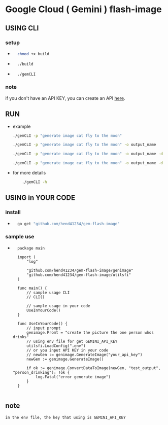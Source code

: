 # Google Cloud ( Gemini ) flash-image


## USING CLI

### setup
* ```bash
    chmod +x build
    ```
* ```bash
    ./build
    ```
* ```bash
    ./gemCLI
    ```
### note 
if you don't have an API KEY, you can create an API [here](https://aistudio.google.com/apikey).

## RUN
* example
    ```bash
    ./gemCLI -p "generate image cat fly to the moon"
    ```
    ```bash
    ./gemCLI -p "generate image cat fly to the moon" -o output_name
    ```
    ```bash
    ./gemCLI -p "generate image cat fly to the moon" -o output_name -d directory_to_save
    ```
    ```bash
    ./gemCLI -p "generate image cat fly to the moon" -o output_name -d directory_to_save -c env_file
    ```
* for more details
    ```bash
        ./gemCLI -h
    ```

## USING in YOUR CODE

### install
* ```bash
    go get "github.com/hend41234/gem-flash-image"
    ```
### sample use
* ```golang
    package main

    import (
    	"log"

    	"github.com/hend41234/gem-flash-image/genimage"
    	"github.com/hend41234/gem-flash-image/utilsfi"
    )

    func main() {
    	// sample usage CLI
    	// CLI()

    	// sample usage in your code
    	UseInYourCode()
    }

    func UseInYourCode() {
    	// input prompt
    	genimage.Promt = "create the picture the one person whos drinks"
    	// using env file for get GEMINI_API_KEY
    	utilsfi.LoadConfig(".env")
    	// or you input API KEY in your code
    	// newGen := genimage.GenerateImage("your_api_key")
    	newGen := genimage.GenerateImage()

    	if ok := genimage.ConvertDataToImage(newGen, "test_output", "person_drinking"); !ok {
    		log.Fatal("error generate image")
    	}
    }
    
    ```
## note
    in the env file, the key that using is GEMINI_API_KEY